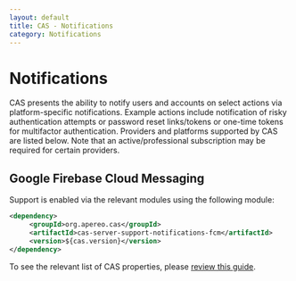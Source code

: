```yaml
---
layout: default
title: CAS - Notifications
category: Notifications
---
```


# Notifications

CAS presents the ability to notify users and accounts on select actions via platform-specific notifications. Example actions include 
notification of risky authentication attempts or password reset links/tokens or one-time tokens for multifactor authentication. Providers 
and platforms supported by CAS are listed below. Note that an active/professional subscription may be required for certain providers.

## Google Firebase Cloud Messaging

Support is enabled via the relevant modules using the following module:

```xml
<dependency>
     <groupId>org.apereo.cas</groupId>
     <artifactId>cas-server-support-notifications-fcm</artifactId>
     <version>${cas.version}</version>
</dependency>
```

To see the relevant list of CAS properties, please [review this guide](../configuration/Configuration-Properties.html#google-cloud-firebase-messaging).
